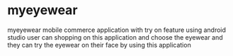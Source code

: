 # myeyewear
myeyewear mobile commerce application with try on feature using android studio
user can shopping on this application and choose the eyewear and they can try the eyewear on their face by using this application
